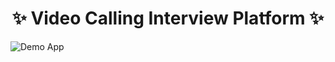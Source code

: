 <h1 align="center">✨ Video Calling Interview Platform ✨</h1>

![Demo App](/public/screenshot-for-readme.png)